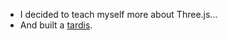 * I decided to teach myself more about Three.js...
* And built a <a href="https://allbecauseyoutoldmeso.github.io/three.js_tutorials">tardis</a>.
